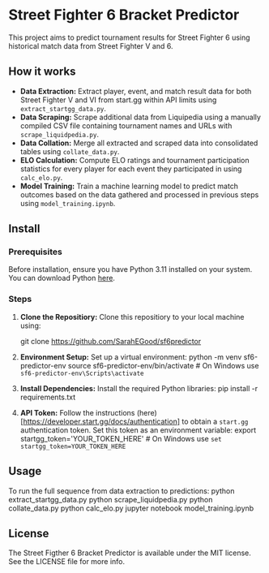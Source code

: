 # Street Fighter 6 Bracket Predictor

This project aims to predict tournament results for Street Fighter 6 using historical match data from Street Fighter V and 6.

## How it works

* **Data Extraction:** Extract player, event, and match result data for both Street Fighter V and VI from start.gg within API limits using `extract_startgg_data.py`.
* **Data Scraping:** Scrape additional data from Liquipedia using a manually compiled CSV file containing tournament names and URLs with `scrape_liquidpedia.py`.
* **Data Collation:** Merge all extracted and scraped data into consolidated tables using `collate_data.py`.
* **ELO Calculation:** Compute ELO ratings and tournament participation statistics for every player for each event they participated in using `calc_elo.py`.
* **Model Training:** Train a machine learning model to predict match outcomes based on the data gathered and processed in previous steps using `model_training.ipynb`.

## Install
### Prerequisites
Before installation, ensure you have Python 3.11 installed on your system. You can download Python [here](https://www.python.org/downloads/).

### Steps
1. **Clone the Repositiory:** Clone this repositiory to your local machine using:

    git clone https://github.com/SarahEGood/sf6predictor

2. **Environment Setup:** Set up a virtual environment:
    python -m venv sf6-predictor-env
    source sf6-predictor-env/bin/activate # On Windows use `sf6-predictor-env\Scripts\activate`

3. **Install Dependencies:** Install the required Python libraries:
    pip install -r requirements.txt

4. **API Token:** Follow the instructions (here)[https://developer.start.gg/docs/authentication] to obtain a `start.gg` authentication token. Set this token as an environment variable:
    export startgg_token='YOUR_TOKEN_HERE'  # On Windows use `set startgg_token=YOUR_TOKEN_HERE`


## Usage
To run the full sequence from data extraction to predictions:
    python extract_startgg_data.py
    python scrape_liquidpedia.py
    python collate_data.py
    python calc_elo.py
    jupyter notebook model_training.ipynb

## License
The Street Figther 6 Bracket Predictor is available under the MIT license. See the LICENSE file for more info.